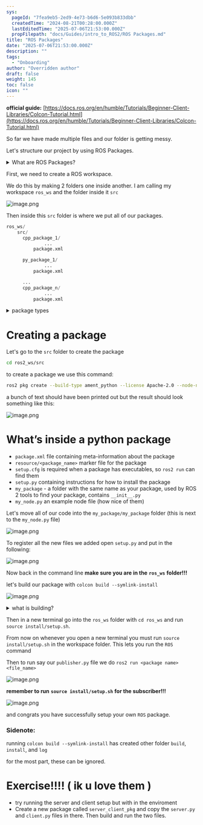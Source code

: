 ```yaml
---
sys:
  pageId: "7fea9eb5-2ed9-4e73-b6d6-5e093b833dbb"
  createdTime: "2024-08-21T00:28:00.000Z"
  lastEditedTime: "2025-07-06T21:53:00.000Z"
  propFilepath: "docs/Guides/intro_to_ROS2/ROS Packages.md"
title: "ROS Packages"
date: "2025-07-06T21:53:00.000Z"
description: ""
tags:
  - "Onboarding"
author: "Overridden author"
draft: false
weight: 145
toc: false
icon: ""
---
```


**official guide:** [https://docs.ros.org/en/humble/Tutorials/Beginner-Client-Libraries/Colcon-Tutorial.html](https://docs.ros.org/en/humble/Tutorials/Beginner-Client-Libraries/Colcon-Tutorial.html)

So far we have made multiple files and our folder is getting messy.

Let's structure our project by using ROS Packages.

<details>
      <summary>What are ROS Packages?</summary>
      ROS Packages are, as the name implies, packages of code that are highly sharable between ROS developers.
  </details>

First, we need to create a ROS workspace.

We do this by making 2 folders one inside another. I am calling my workspace `ros_ws` and the folder inside it `src`

![image.png](https://prod-files-secure.s3.us-west-2.amazonaws.com/d518164a-d88e-44d1-a4ee-3adb3bd8bce0/70706947-fd18-4537-a67b-e12946812d31/image.png?X-Amz-Algorithm=AWS4-HMAC-SHA256&X-Amz-Content-Sha256=UNSIGNED-PAYLOAD&X-Amz-Credential=ASIAZI2LB466QR3KEJ7U%2F20250715%2Fus-west-2%2Fs3%2Faws4_request&X-Amz-Date=20250715T071316Z&X-Amz-Expires=3600&X-Amz-Security-Token=IQoJb3JpZ2luX2VjECYaCXVzLXdlc3QtMiJIMEYCIQCeQEZkE58Q5VNQIn9e%2FNDuNz8c24EK9eBCU2KFSPs31AIhAJYRf%2BMEV%2F%2FVpBRsY19zQ4r7qMUdK%2FCTHr5Qje%2Br4HM9Kv8DCD8QABoMNjM3NDIzMTgzODA1IgyFa9PnLesd5lwE5Esq3AOY1DLcxF7OgAx4cMF0ch5%2BigPuIDIrHDL94I2DutXoqla%2Bv68bY3RY7Sc1tK4grRNeDzehPC9XhT1ayWQZyAuSseC7Yqv3ZGwSAXNABZqqbU1mRMBqjmwsKCMRcyAP3z9kaW06E03Ip9egdcd9lpo7v2uvIi%2F9En4x9h2Ibm18Cvrbp2hU0Sda5Go568PyVw3JalaOYJ2pOt7o6I23AFVsZP60t4meoDYDgQeAGE7TLHzx1XO90lw1F88SnetXCCj9YrGJK1YOAcOWyQPq48L2qfIWHvp618W2hwiw4kS%2Bb54fMAo%2BeNzqsTCdR8oagJeYKzL5k0RZB6UrDu8ZWZ2y4NvNlhdmt0%2FZL90xasuUa4TKzR1oeKxWf7C8utqNVjexNvHFGpQDMd7PMelCptHS7cbAu9aQrKXtluQkMppYgvyjGFA8zi1JP%2FAjwXzpC3H2%2FvL%2FdFKR8IELx6H%2BvWB0QIUj80VE140B8AcybhOSdbjLgydtyouvbTlgS%2Fr6ecRwRGQjihFfjnk5osu3ObWoIJMBn4mEdPbLK9oB7ZTRSbvgQzxTXn4hbh00XNl1EJw7qRiZtKLFyrsomj30OmJ10un7bwl1SbSfIEfW81Wthpkg%2FTE9O7ihlFvVvTD01NfDBjqkAXVY1ndqA%2BOY%2FsGaVNbe%2Fx2nDYQlkBpCxM0SSOFH9IQhXlAb3apXBtTWm1sZyaRZ1zpLQiLQdkYRijkYXqVQnCniM4lmIjSsqW3tpv6jXFUz5Gqj%2BPlaDJSkhlk3jPnSpW4D6GTMtVYK1e%2BNHe6IfMtpv%2BEt%2Bu6a67npQrpCcnFrNa6VzbDhkIpuurtxKRTn6mt5zwNhAxwh8W%2Fsh5PrFfw9g0Y5&X-Amz-Signature=b4ddeae88aa2fc606c41bd5dcde99716a8404cb560a06c41e07e0f9519bfe0ae&X-Amz-SignedHeaders=host&x-amz-checksum-mode=ENABLED&x-id=GetObject)

Then inside this `src` folder is where we put all of our packages.

```python
ros_ws/
    src/
      cpp_package_1/
		      ...
          package.xml

      py_package_1/
		      ...
          package.xml

      ...
      cpp_package_n/
		      ...
          package.xml

```

<details>

<summary>package types</summary>

packages can be either `C++` or python.

the intern file structure is different for each but for this guide we will stick to creating python packages

</details>

# Creating a package

Let's go to the `src` folder to create the package

```bash
cd ros2_ws/src
```

to create a package we use this command:

```bash
ros2 pkg create --build-type ament_python --license Apache-2.0 --node-name my_node my_package
```

a bunch of text should have been printed out but the result should look something like this:

![image.png](https://prod-files-secure.s3.us-west-2.amazonaws.com/d518164a-d88e-44d1-a4ee-3adb3bd8bce0/e6cf1e3f-8512-4a3e-b131-079f800bf3e8/image.png?X-Amz-Algorithm=AWS4-HMAC-SHA256&X-Amz-Content-Sha256=UNSIGNED-PAYLOAD&X-Amz-Credential=ASIAZI2LB466QR3KEJ7U%2F20250715%2Fus-west-2%2Fs3%2Faws4_request&X-Amz-Date=20250715T071316Z&X-Amz-Expires=3600&X-Amz-Security-Token=IQoJb3JpZ2luX2VjECYaCXVzLXdlc3QtMiJIMEYCIQCeQEZkE58Q5VNQIn9e%2FNDuNz8c24EK9eBCU2KFSPs31AIhAJYRf%2BMEV%2F%2FVpBRsY19zQ4r7qMUdK%2FCTHr5Qje%2Br4HM9Kv8DCD8QABoMNjM3NDIzMTgzODA1IgyFa9PnLesd5lwE5Esq3AOY1DLcxF7OgAx4cMF0ch5%2BigPuIDIrHDL94I2DutXoqla%2Bv68bY3RY7Sc1tK4grRNeDzehPC9XhT1ayWQZyAuSseC7Yqv3ZGwSAXNABZqqbU1mRMBqjmwsKCMRcyAP3z9kaW06E03Ip9egdcd9lpo7v2uvIi%2F9En4x9h2Ibm18Cvrbp2hU0Sda5Go568PyVw3JalaOYJ2pOt7o6I23AFVsZP60t4meoDYDgQeAGE7TLHzx1XO90lw1F88SnetXCCj9YrGJK1YOAcOWyQPq48L2qfIWHvp618W2hwiw4kS%2Bb54fMAo%2BeNzqsTCdR8oagJeYKzL5k0RZB6UrDu8ZWZ2y4NvNlhdmt0%2FZL90xasuUa4TKzR1oeKxWf7C8utqNVjexNvHFGpQDMd7PMelCptHS7cbAu9aQrKXtluQkMppYgvyjGFA8zi1JP%2FAjwXzpC3H2%2FvL%2FdFKR8IELx6H%2BvWB0QIUj80VE140B8AcybhOSdbjLgydtyouvbTlgS%2Fr6ecRwRGQjihFfjnk5osu3ObWoIJMBn4mEdPbLK9oB7ZTRSbvgQzxTXn4hbh00XNl1EJw7qRiZtKLFyrsomj30OmJ10un7bwl1SbSfIEfW81Wthpkg%2FTE9O7ihlFvVvTD01NfDBjqkAXVY1ndqA%2BOY%2FsGaVNbe%2Fx2nDYQlkBpCxM0SSOFH9IQhXlAb3apXBtTWm1sZyaRZ1zpLQiLQdkYRijkYXqVQnCniM4lmIjSsqW3tpv6jXFUz5Gqj%2BPlaDJSkhlk3jPnSpW4D6GTMtVYK1e%2BNHe6IfMtpv%2BEt%2Bu6a67npQrpCcnFrNa6VzbDhkIpuurtxKRTn6mt5zwNhAxwh8W%2Fsh5PrFfw9g0Y5&X-Amz-Signature=fd63959197adc45a46e576730b4e7e62528866e5fa31102fda50f415ec53539c&X-Amz-SignedHeaders=host&x-amz-checksum-mode=ENABLED&x-id=GetObject)

# What’s inside a python package

- `package.xml` file containing meta-information about the package
- `resource/<package_name>` marker file for the package
- `setup.cfg` is required when a package has executables, so `ros2 run` can find them
- `setup.py` containing instructions for how to install the package
- `my_package` - a folder with the same name as your package, used by ROS 2 tools to find your package, contains `__init__.py`
- `my_node.py` an example node file (how nice of them)

Let's move all of our code into the `my_package/my_package` folder (this is next to the `my_node.py` file)

![image.png](https://prod-files-secure.s3.us-west-2.amazonaws.com/d518164a-d88e-44d1-a4ee-3adb3bd8bce0/9ce58f11-0da9-4d3e-b86d-506a9685d378/image.png?X-Amz-Algorithm=AWS4-HMAC-SHA256&X-Amz-Content-Sha256=UNSIGNED-PAYLOAD&X-Amz-Credential=ASIAZI2LB466QR3KEJ7U%2F20250715%2Fus-west-2%2Fs3%2Faws4_request&X-Amz-Date=20250715T071316Z&X-Amz-Expires=3600&X-Amz-Security-Token=IQoJb3JpZ2luX2VjECYaCXVzLXdlc3QtMiJIMEYCIQCeQEZkE58Q5VNQIn9e%2FNDuNz8c24EK9eBCU2KFSPs31AIhAJYRf%2BMEV%2F%2FVpBRsY19zQ4r7qMUdK%2FCTHr5Qje%2Br4HM9Kv8DCD8QABoMNjM3NDIzMTgzODA1IgyFa9PnLesd5lwE5Esq3AOY1DLcxF7OgAx4cMF0ch5%2BigPuIDIrHDL94I2DutXoqla%2Bv68bY3RY7Sc1tK4grRNeDzehPC9XhT1ayWQZyAuSseC7Yqv3ZGwSAXNABZqqbU1mRMBqjmwsKCMRcyAP3z9kaW06E03Ip9egdcd9lpo7v2uvIi%2F9En4x9h2Ibm18Cvrbp2hU0Sda5Go568PyVw3JalaOYJ2pOt7o6I23AFVsZP60t4meoDYDgQeAGE7TLHzx1XO90lw1F88SnetXCCj9YrGJK1YOAcOWyQPq48L2qfIWHvp618W2hwiw4kS%2Bb54fMAo%2BeNzqsTCdR8oagJeYKzL5k0RZB6UrDu8ZWZ2y4NvNlhdmt0%2FZL90xasuUa4TKzR1oeKxWf7C8utqNVjexNvHFGpQDMd7PMelCptHS7cbAu9aQrKXtluQkMppYgvyjGFA8zi1JP%2FAjwXzpC3H2%2FvL%2FdFKR8IELx6H%2BvWB0QIUj80VE140B8AcybhOSdbjLgydtyouvbTlgS%2Fr6ecRwRGQjihFfjnk5osu3ObWoIJMBn4mEdPbLK9oB7ZTRSbvgQzxTXn4hbh00XNl1EJw7qRiZtKLFyrsomj30OmJ10un7bwl1SbSfIEfW81Wthpkg%2FTE9O7ihlFvVvTD01NfDBjqkAXVY1ndqA%2BOY%2FsGaVNbe%2Fx2nDYQlkBpCxM0SSOFH9IQhXlAb3apXBtTWm1sZyaRZ1zpLQiLQdkYRijkYXqVQnCniM4lmIjSsqW3tpv6jXFUz5Gqj%2BPlaDJSkhlk3jPnSpW4D6GTMtVYK1e%2BNHe6IfMtpv%2BEt%2Bu6a67npQrpCcnFrNa6VzbDhkIpuurtxKRTn6mt5zwNhAxwh8W%2Fsh5PrFfw9g0Y5&X-Amz-Signature=0c742f2dc83c9f24b9b4ef637ab8bb26ac81ee78e5ec86ea33235550e69a15e7&X-Amz-SignedHeaders=host&x-amz-checksum-mode=ENABLED&x-id=GetObject)

To register all the new files we added open `setup.py` and put in the following:

![image.png](https://prod-files-secure.s3.us-west-2.amazonaws.com/d518164a-d88e-44d1-a4ee-3adb3bd8bce0/1cd7c262-4cae-4496-9d75-c178537d24a2/image.png?X-Amz-Algorithm=AWS4-HMAC-SHA256&X-Amz-Content-Sha256=UNSIGNED-PAYLOAD&X-Amz-Credential=ASIAZI2LB466QR3KEJ7U%2F20250715%2Fus-west-2%2Fs3%2Faws4_request&X-Amz-Date=20250715T071316Z&X-Amz-Expires=3600&X-Amz-Security-Token=IQoJb3JpZ2luX2VjECYaCXVzLXdlc3QtMiJIMEYCIQCeQEZkE58Q5VNQIn9e%2FNDuNz8c24EK9eBCU2KFSPs31AIhAJYRf%2BMEV%2F%2FVpBRsY19zQ4r7qMUdK%2FCTHr5Qje%2Br4HM9Kv8DCD8QABoMNjM3NDIzMTgzODA1IgyFa9PnLesd5lwE5Esq3AOY1DLcxF7OgAx4cMF0ch5%2BigPuIDIrHDL94I2DutXoqla%2Bv68bY3RY7Sc1tK4grRNeDzehPC9XhT1ayWQZyAuSseC7Yqv3ZGwSAXNABZqqbU1mRMBqjmwsKCMRcyAP3z9kaW06E03Ip9egdcd9lpo7v2uvIi%2F9En4x9h2Ibm18Cvrbp2hU0Sda5Go568PyVw3JalaOYJ2pOt7o6I23AFVsZP60t4meoDYDgQeAGE7TLHzx1XO90lw1F88SnetXCCj9YrGJK1YOAcOWyQPq48L2qfIWHvp618W2hwiw4kS%2Bb54fMAo%2BeNzqsTCdR8oagJeYKzL5k0RZB6UrDu8ZWZ2y4NvNlhdmt0%2FZL90xasuUa4TKzR1oeKxWf7C8utqNVjexNvHFGpQDMd7PMelCptHS7cbAu9aQrKXtluQkMppYgvyjGFA8zi1JP%2FAjwXzpC3H2%2FvL%2FdFKR8IELx6H%2BvWB0QIUj80VE140B8AcybhOSdbjLgydtyouvbTlgS%2Fr6ecRwRGQjihFfjnk5osu3ObWoIJMBn4mEdPbLK9oB7ZTRSbvgQzxTXn4hbh00XNl1EJw7qRiZtKLFyrsomj30OmJ10un7bwl1SbSfIEfW81Wthpkg%2FTE9O7ihlFvVvTD01NfDBjqkAXVY1ndqA%2BOY%2FsGaVNbe%2Fx2nDYQlkBpCxM0SSOFH9IQhXlAb3apXBtTWm1sZyaRZ1zpLQiLQdkYRijkYXqVQnCniM4lmIjSsqW3tpv6jXFUz5Gqj%2BPlaDJSkhlk3jPnSpW4D6GTMtVYK1e%2BNHe6IfMtpv%2BEt%2Bu6a67npQrpCcnFrNa6VzbDhkIpuurtxKRTn6mt5zwNhAxwh8W%2Fsh5PrFfw9g0Y5&X-Amz-Signature=84eaad9bfb7b22725ae8d95705de5ed742811aa8d8f74bbc344d6ab7585c77f9&X-Amz-SignedHeaders=host&x-amz-checksum-mode=ENABLED&x-id=GetObject)

Now back in the command line **make sure you are in the** **`ros_ws`** **folder!!!**

let's build our package with `colcon build --symlink-install`

![image.png](https://prod-files-secure.s3.us-west-2.amazonaws.com/d518164a-d88e-44d1-a4ee-3adb3bd8bce0/2f2a0d27-b173-48fd-b189-5f5c0ce65619/image.png?X-Amz-Algorithm=AWS4-HMAC-SHA256&X-Amz-Content-Sha256=UNSIGNED-PAYLOAD&X-Amz-Credential=ASIAZI2LB466QR3KEJ7U%2F20250715%2Fus-west-2%2Fs3%2Faws4_request&X-Amz-Date=20250715T071316Z&X-Amz-Expires=3600&X-Amz-Security-Token=IQoJb3JpZ2luX2VjECYaCXVzLXdlc3QtMiJIMEYCIQCeQEZkE58Q5VNQIn9e%2FNDuNz8c24EK9eBCU2KFSPs31AIhAJYRf%2BMEV%2F%2FVpBRsY19zQ4r7qMUdK%2FCTHr5Qje%2Br4HM9Kv8DCD8QABoMNjM3NDIzMTgzODA1IgyFa9PnLesd5lwE5Esq3AOY1DLcxF7OgAx4cMF0ch5%2BigPuIDIrHDL94I2DutXoqla%2Bv68bY3RY7Sc1tK4grRNeDzehPC9XhT1ayWQZyAuSseC7Yqv3ZGwSAXNABZqqbU1mRMBqjmwsKCMRcyAP3z9kaW06E03Ip9egdcd9lpo7v2uvIi%2F9En4x9h2Ibm18Cvrbp2hU0Sda5Go568PyVw3JalaOYJ2pOt7o6I23AFVsZP60t4meoDYDgQeAGE7TLHzx1XO90lw1F88SnetXCCj9YrGJK1YOAcOWyQPq48L2qfIWHvp618W2hwiw4kS%2Bb54fMAo%2BeNzqsTCdR8oagJeYKzL5k0RZB6UrDu8ZWZ2y4NvNlhdmt0%2FZL90xasuUa4TKzR1oeKxWf7C8utqNVjexNvHFGpQDMd7PMelCptHS7cbAu9aQrKXtluQkMppYgvyjGFA8zi1JP%2FAjwXzpC3H2%2FvL%2FdFKR8IELx6H%2BvWB0QIUj80VE140B8AcybhOSdbjLgydtyouvbTlgS%2Fr6ecRwRGQjihFfjnk5osu3ObWoIJMBn4mEdPbLK9oB7ZTRSbvgQzxTXn4hbh00XNl1EJw7qRiZtKLFyrsomj30OmJ10un7bwl1SbSfIEfW81Wthpkg%2FTE9O7ihlFvVvTD01NfDBjqkAXVY1ndqA%2BOY%2FsGaVNbe%2Fx2nDYQlkBpCxM0SSOFH9IQhXlAb3apXBtTWm1sZyaRZ1zpLQiLQdkYRijkYXqVQnCniM4lmIjSsqW3tpv6jXFUz5Gqj%2BPlaDJSkhlk3jPnSpW4D6GTMtVYK1e%2BNHe6IfMtpv%2BEt%2Bu6a67npQrpCcnFrNa6VzbDhkIpuurtxKRTn6mt5zwNhAxwh8W%2Fsh5PrFfw9g0Y5&X-Amz-Signature=acb736a40b2db58f5a68b5c757b09cf1c2b6c8d7d95595809a41725093dca313&X-Amz-SignedHeaders=host&x-amz-checksum-mode=ENABLED&x-id=GetObject)

<details>

<summary>what is building?</summary>

if you are a CS major at Rose-Hulman you will learn the answer to this in CSSE132

but TLDR; is it combines all the code files into one program that can be run easily 

</details>

Then in a new terminal go into the `ros_ws` folder with `cd ros_ws` and run `source install/setup.sh`. 

From now on whenever you open a new terminal you must run `source install/setup.sh` in the workspace folder. This lets you run the `ROS` command

Then to run say our `publisher.py` file we do `ros2 run <package name> <file_name>`

![image.png](https://prod-files-secure.s3.us-west-2.amazonaws.com/d518164a-d88e-44d1-a4ee-3adb3bd8bce0/4f4b1219-3a44-4632-aa0a-ce3471699f59/image.png?X-Amz-Algorithm=AWS4-HMAC-SHA256&X-Amz-Content-Sha256=UNSIGNED-PAYLOAD&X-Amz-Credential=ASIAZI2LB466QR3KEJ7U%2F20250715%2Fus-west-2%2Fs3%2Faws4_request&X-Amz-Date=20250715T071316Z&X-Amz-Expires=3600&X-Amz-Security-Token=IQoJb3JpZ2luX2VjECYaCXVzLXdlc3QtMiJIMEYCIQCeQEZkE58Q5VNQIn9e%2FNDuNz8c24EK9eBCU2KFSPs31AIhAJYRf%2BMEV%2F%2FVpBRsY19zQ4r7qMUdK%2FCTHr5Qje%2Br4HM9Kv8DCD8QABoMNjM3NDIzMTgzODA1IgyFa9PnLesd5lwE5Esq3AOY1DLcxF7OgAx4cMF0ch5%2BigPuIDIrHDL94I2DutXoqla%2Bv68bY3RY7Sc1tK4grRNeDzehPC9XhT1ayWQZyAuSseC7Yqv3ZGwSAXNABZqqbU1mRMBqjmwsKCMRcyAP3z9kaW06E03Ip9egdcd9lpo7v2uvIi%2F9En4x9h2Ibm18Cvrbp2hU0Sda5Go568PyVw3JalaOYJ2pOt7o6I23AFVsZP60t4meoDYDgQeAGE7TLHzx1XO90lw1F88SnetXCCj9YrGJK1YOAcOWyQPq48L2qfIWHvp618W2hwiw4kS%2Bb54fMAo%2BeNzqsTCdR8oagJeYKzL5k0RZB6UrDu8ZWZ2y4NvNlhdmt0%2FZL90xasuUa4TKzR1oeKxWf7C8utqNVjexNvHFGpQDMd7PMelCptHS7cbAu9aQrKXtluQkMppYgvyjGFA8zi1JP%2FAjwXzpC3H2%2FvL%2FdFKR8IELx6H%2BvWB0QIUj80VE140B8AcybhOSdbjLgydtyouvbTlgS%2Fr6ecRwRGQjihFfjnk5osu3ObWoIJMBn4mEdPbLK9oB7ZTRSbvgQzxTXn4hbh00XNl1EJw7qRiZtKLFyrsomj30OmJ10un7bwl1SbSfIEfW81Wthpkg%2FTE9O7ihlFvVvTD01NfDBjqkAXVY1ndqA%2BOY%2FsGaVNbe%2Fx2nDYQlkBpCxM0SSOFH9IQhXlAb3apXBtTWm1sZyaRZ1zpLQiLQdkYRijkYXqVQnCniM4lmIjSsqW3tpv6jXFUz5Gqj%2BPlaDJSkhlk3jPnSpW4D6GTMtVYK1e%2BNHe6IfMtpv%2BEt%2Bu6a67npQrpCcnFrNa6VzbDhkIpuurtxKRTn6mt5zwNhAxwh8W%2Fsh5PrFfw9g0Y5&X-Amz-Signature=42305d329820dbb66e64fb745ac489f6c6c8f11fc9d57777385310c0214eb5ec&X-Amz-SignedHeaders=host&x-amz-checksum-mode=ENABLED&x-id=GetObject)

**remember to run** **`source install/setup.sh`** **for the subscriber!!!**

![image.png](https://prod-files-secure.s3.us-west-2.amazonaws.com/d518164a-d88e-44d1-a4ee-3adb3bd8bce0/02121119-dad4-49ec-8356-c956108b4243/image.png?X-Amz-Algorithm=AWS4-HMAC-SHA256&X-Amz-Content-Sha256=UNSIGNED-PAYLOAD&X-Amz-Credential=ASIAZI2LB466QR3KEJ7U%2F20250715%2Fus-west-2%2Fs3%2Faws4_request&X-Amz-Date=20250715T071316Z&X-Amz-Expires=3600&X-Amz-Security-Token=IQoJb3JpZ2luX2VjECYaCXVzLXdlc3QtMiJIMEYCIQCeQEZkE58Q5VNQIn9e%2FNDuNz8c24EK9eBCU2KFSPs31AIhAJYRf%2BMEV%2F%2FVpBRsY19zQ4r7qMUdK%2FCTHr5Qje%2Br4HM9Kv8DCD8QABoMNjM3NDIzMTgzODA1IgyFa9PnLesd5lwE5Esq3AOY1DLcxF7OgAx4cMF0ch5%2BigPuIDIrHDL94I2DutXoqla%2Bv68bY3RY7Sc1tK4grRNeDzehPC9XhT1ayWQZyAuSseC7Yqv3ZGwSAXNABZqqbU1mRMBqjmwsKCMRcyAP3z9kaW06E03Ip9egdcd9lpo7v2uvIi%2F9En4x9h2Ibm18Cvrbp2hU0Sda5Go568PyVw3JalaOYJ2pOt7o6I23AFVsZP60t4meoDYDgQeAGE7TLHzx1XO90lw1F88SnetXCCj9YrGJK1YOAcOWyQPq48L2qfIWHvp618W2hwiw4kS%2Bb54fMAo%2BeNzqsTCdR8oagJeYKzL5k0RZB6UrDu8ZWZ2y4NvNlhdmt0%2FZL90xasuUa4TKzR1oeKxWf7C8utqNVjexNvHFGpQDMd7PMelCptHS7cbAu9aQrKXtluQkMppYgvyjGFA8zi1JP%2FAjwXzpC3H2%2FvL%2FdFKR8IELx6H%2BvWB0QIUj80VE140B8AcybhOSdbjLgydtyouvbTlgS%2Fr6ecRwRGQjihFfjnk5osu3ObWoIJMBn4mEdPbLK9oB7ZTRSbvgQzxTXn4hbh00XNl1EJw7qRiZtKLFyrsomj30OmJ10un7bwl1SbSfIEfW81Wthpkg%2FTE9O7ihlFvVvTD01NfDBjqkAXVY1ndqA%2BOY%2FsGaVNbe%2Fx2nDYQlkBpCxM0SSOFH9IQhXlAb3apXBtTWm1sZyaRZ1zpLQiLQdkYRijkYXqVQnCniM4lmIjSsqW3tpv6jXFUz5Gqj%2BPlaDJSkhlk3jPnSpW4D6GTMtVYK1e%2BNHe6IfMtpv%2BEt%2Bu6a67npQrpCcnFrNa6VzbDhkIpuurtxKRTn6mt5zwNhAxwh8W%2Fsh5PrFfw9g0Y5&X-Amz-Signature=3571816e55a4be9f5f80428eb4f7b5b8fc1142b186c1ebd204d801f50bf5cffb&X-Amz-SignedHeaders=host&x-amz-checksum-mode=ENABLED&x-id=GetObject)

and congrats you have successfully setup your own `ROS` package.

### Sidenote:

running `colcon build --symlink-install` has created other folder `build`, `install`, and `log`

for the most part, these can be ignored.

# Exercise!!!! ( ik u love them )

- try running the server and client setup but with in the enviroment
- Create a new package called `server_client_pkg` and copy the `server.py` and `client.py` files in there. Then build and run the two files.
